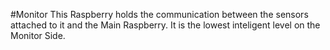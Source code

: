 #Monitor
This Raspberry holds the communication between the sensors attached to it and the Main Raspberry. It is the lowest inteligent level on the Monitor Side.
